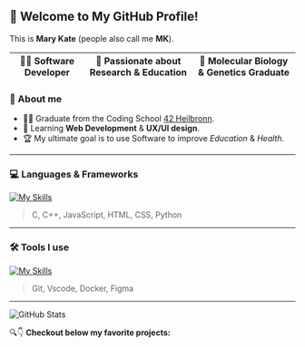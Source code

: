 ## 👋 Welcome to My GitHub Profile!
This is **Mary Kate** (people also call me **MK**). 

| 🧑‍💻 Software Developer  |  🔬 Passionate about Research & Education  |  🧬 Molecular Biology & Genetics Graduate |
|--------------------------|----------------------------------------|------------------------------------------|

### 🌟 About me
- 👩‍🎓 Graduate from the Coding School [42 Heilbronn](https://www.42heilbronn.de/en/).
- 🌱 Learning **Web Development** & **UX/UI design**. 
- 🏆 My ultimate goal is to use Software to improve *Education* & *Health*.

<!--
**MaryKateEvan/MaryKateEvan** is a ✨ _special_ ✨ repository because its `README.md` (this file) appears on your GitHub profile.

Here are some ideas to get you started:

- 🔭 I’m currently working on ...
- 🌱 I’m currently learning ...
- 👯 I’m looking to collaborate on ...
- 🤔 I’m looking for help with ...
- 💬 Ask me about ...
- 📫 How to reach me: ...
- 😄 Pronouns: ...
- ⚡ Fun fact: ...
-->

---
### 💻 Languages & Frameworks

[![My Skills](https://skillicons.dev/icons?i=c,cpp,js,html,css,python)](https://skillicons.dev)
> C, C++, JavaScript, HTML, CSS, Python
---
### 🛠️ Tools I use
[![My Skills](https://skillicons.dev/icons?i=git,vscode,docker,figma,canva)](https://skillicons.dev)
> Git, Vscode, Docker, Figma

<!-- ALTERNATIVELY:

[![C](https://img.shields.io/badge/C-00599C?logo=c&logoColor=white)](#)
[![C++](https://img.shields.io/badge/-C++-blue?logo=cplusplus)](#)
[![Python](https://img.shields.io/badge/Python-3776AB?logo=python&logoColor=fff)](#)
[![Bash](https://img.shields.io/badge/Bash-4EAA25?logo=gnubash&logoColor=fff)](#)
[![HTML](https://img.shields.io/badge/HTML-%23E34F26.svg?logo=html5&logoColor=white)](#)
[![CSS](https://img.shields.io/badge/CSS-1572B6?logo=css3&logoColor=fff)](#)
[![JavaScript](https://img.shields.io/badge/JavaScript-F7DF1E?logo=javascript&logoColor=000)](#)
[![TypeScript](https://img.shields.io/badge/TypeScript-3178C6?logo=typescript&logoColor=fff)](#)
[![TailwindCSS](https://img.shields.io/badge/Tailwind%20CSS-%2338B2AC.svg?logo=tailwind-css&logoColor=white)](#)
[![NodeJS](https://img.shields.io/badge/Node.js-6DA55F?logo=node.js&logoColor=white)](#)

#### Tools I use

[![Git](https://img.shields.io/badge/Git-F05032?logo=git&logoColor=fff)](#)
[![Visual Studio Code](https://img.shields.io/badge/Visual%20Studio%20Code-0078d7.svg?logo=visual-studio-code&logoColor=white)](#)
[![Canva](https://img.shields.io/badge/Canva-%2300C4CC.svg?&logo=Canva&logoColor=white)](#)
[![Figma](https://img.shields.io/badge/Figma-F24E1E?logo=figma&logoColor=white)](#)
-->
---
![GitHub Stats](https://github-readme-stats.vercel.app/api?username=MaryKateEvan&show_icons=true&theme=radical)

🔍👇 **Checkout below my favorite projects:**  
